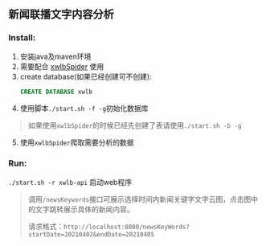 ## 新闻联播文字内容分析

### Install:
1. 安装java及maven环境
2. 需要配合 [xwlbSpider](https://github.com/wuruiliang/xwlbSpider) 使用
3. create database(如果已经创建可不创建):
      ```sql
      CREATE DATABASE xwlb
      ```
4. 使用脚本`./start.sh -f -g`初始化数据库
> 如果使用`xwlbSpider`的时候已经先创建了表请使用`./start.sh -b -g`
5. 使用`xwlbSpider`爬取需要分析的数据


### Run:
`./start.sh -r xwlb-api` 启动web程序
> 调用`/newsKeywords`接口可展示选择时间内新闻关键字文字云图，点击图中的文字跳转展示具体的新闻内容。
>
> 请求格式：`http://localhost:8080/newsKeyWords?startDate=20210402&endDate=20210405`
